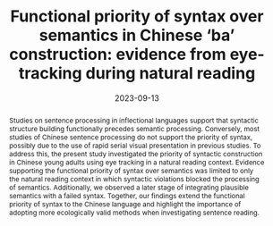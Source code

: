 ---
abstract: "Studies on sentence processing in inflectional languages support that syntactic structure building functionally precedes semantic processing. Conversely, most studies of Chinese sentence processing do not support the priority of syntax, possibly due to the use of rapid serial visual presentation in previous studies. To address this, the present study investigated the priority of syntactic construction in Chinese young adults using eye tracking in a natural reading context. Evidence supporting the functional priority of syntax over semantics was limited to only the natural reading context in which syntactic violations blocked the processing of semantics. Additionally, we observed a later stage of integrating plausible semantics with a failed syntax. Together, our findings extend the functional priority of syntax to the Chinese language and highlight the importance of adopting more ecologically valid methods when investigating sentence reading."

authors:
- Yanjun Wei
- Yingjuan Tang
- Adam-John-Privitera

date: "2023-09-13"
doi: "https://doi.org/10.1017/langcog.2023.42"
featured: false
projects: ""
publication: "Language and Cognition"
publication_short: ""
publication_types:
# Legend: 0 = Uncategorized; 1 = Conference paper; 2 = Journal article;
# 3 = Preprint / Working Paper; 4 = Report; 5 = Book; 6 = Book section;
# 7 = Thesis; 8 = Patent
- "2"
publishDate: "2023-09-13"
tags:
- Language
- Eye-tracking
title: "Functional priority of syntax over semantics in Chinese ‘ba’ construction: evidence from eye-tracking during natural reading"
url_code: ""
url_dataset: ""
url_pdf: ""
url_poster: ""
url_project: ""
url_slides: ""
url_source: ""
url_video: ""
---